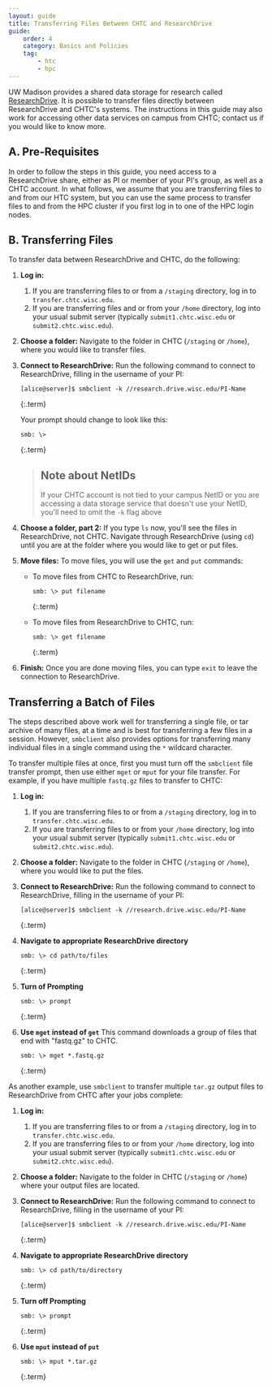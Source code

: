 ```yaml
---
layout: guide
title: Transferring Files Between CHTC and ResearchDrive
guide:
    order: 4
    category: Basics and Policies
    tag:
        - htc
        - hpc
---
```


UW Madison provides a shared data storage for research called [ResearchDrive](https://it.wisc.edu/services/researchdrive/). It 
is possible to transfer files directly between ResearchDrive and CHTC's systems. The 
instructions in this guide may also work for accessing other data services on campus from CHTC; contact us if you 
would like to know more. 

## A. Pre-Requisites

In order to follow the steps in this guide, you need access to a ResearchDrive share, either as PI or member of your PI's group, as well as a CHTC account. In what follows, 
we assume that you are transferring files to and from our HTC system, but you can 
use the same process to transfer files to and from the HPC cluster if you first log 
in to one of the HPC login nodes. 

## B. Transferring Files

To transfer data between ResearchDrive and CHTC, do the following: 

1. **Log in:** 
	1. If you are transferring files to or from a `/staging` directory, log in to `transfer.chtc.wisc.edu`. 
	2. If you are transferring files and or from your `/home` directory, log into your usual submit server (typically `submit1.chtc.wisc.edu` or `submit2.chtc.wisc.edu`). 
2. **Choose a folder:** Navigate to the folder in CHTC (`/staging` or `/home`), where you would like to transfer files. 
3. **Connect to ResearchDrive:** Run the following command to connect to ResearchDrive, filling in the username of 
your PI: 
    ```
    [alice@server]$ smbclient -k //research.drive.wisc.edu/PI-Name
    ```
    {:.term}

    Your prompt should change to look like this:
    ```
    smb: \> 
    ```
    {:.term}

    > ## Note about NetIDs
    > If your CHTC account is not tied to your campus NetID or you are accessing a data 
    > storage service that doesn't use your NetID, you'll need to omit the `-k` flag above
4. **Choose a folder, part 2:** If you type `ls` now, you'll see the files in ResearchDrive, not CHTC. 
Navigate through ResearchDrive (using `cd`) until you are at the folder where you would 
like to get or put files. 
5. **Move files:** To move files, you will use the `get` and `put` commands: 
    - To move files from CHTC to ResearchDrive, run: 
        ```
        smb: \> put filename
        ```
        {:.term}

    - To move files from ResearchDrive to CHTC, run: 
        ```
        smb: \> get filename
        ```
        {:.term}

6. **Finish:** Once you are done moving files, you can type `exit` to leave the connection to ResearchDrive. 

## Transferring a Batch of Files

The steps described above work well for transferring a single file, or tar archive of 
many files, at a time and is best for transferring a few files in a session. However, 
`smbclient` also provides options for transferring many individual files in a single command 
using the `*` wildcard character.

To transfer multiple files at once, first you must turn off the `smbclient` file transfer prompt, 
then use either `mget` or `mput` for your file transfer. For example, if you have multiple `fastq.gz` files
to transfer to CHTC:

1. **Log in:** 
	1. If you are transferring files to or from a `/staging` directory, log in to `transfer.chtc.wisc.edu`. 
	2. If you are transferring files to or from your `/home` directory, log into your usual submit server (typically `submit1.chtc.wisc.edu` or `submit2.chtc.wisc.edu`). 
2. **Choose a folder:** Navigate to the folder in CHTC (`/staging` or `/home`), where you would like to put the files. 
3. **Connect to ResearchDrive:** Run the following command to connect to ResearchDrive, filling in the username of 
your PI: 
    ```
    [alice@server]$ smbclient -k //research.drive.wisc.edu/PI-Name
    ```
    {:.term}

4. **Navigate to appropriate ResearchDrive directory**
    ```
    smb: \> cd path/to/files
    ```
    {:.term}

5. **Turn of Prompting**
    ```
    smb: \> prompt
    ```
    {:.term}

6. **Use `mget` instead of `get`**
	This command downloads a group of files that end with "fastq.gz" to CHTC. 
    ```
    smb: \> mget *.fastq.gz
    ```
    {:.term}
 
    
As another example, use `smbclient` to transfer multiple `tar.gz` output files to ResearchDrive from CHTC
after your jobs complete:

1. **Log in:** 
	1. If you are transferring files to or from a `/staging` directory, log in to `transfer.chtc.wisc.edu`. 
	2. If you are transferring files to or from your `/home` directory, log into your usual submit server (typically `submit1.chtc.wisc.edu` or `submit2.chtc.wisc.edu`). 
2. **Choose a folder:** Navigate to the folder in CHTC (`/staging` or `/home`) where your output files are located. 
3. **Connect to ResearchDrive:** Run the following command to connect to ResearchDrive, filling in the username of 
your PI: 
    ```
    [alice@server]$ smbclient -k //research.drive.wisc.edu/PI-Name
    ```
    {:.term}

4. **Navigate to appropriate ResearchDrive directory**
    ```
    smb: \> cd path/to/directory
    ```
    {:.term}

5. **Turn off Prompting**
    ```
    smb: \> prompt
    ```
    {:.term}

6. **Use `mput` instead of `put`**
    ```
    smb: \> mput *.tar.gz
    ```
    {:.term}

